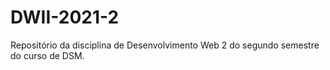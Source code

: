 # DWII-2021-2
Repositório da disciplina de Desenvolvimento Web 2 do segundo semestre do curso de DSM.

